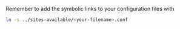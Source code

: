 Remember to add the symbolic links to your configuration files with 

```bash
ln -s ../sites-available/<your-filename>.conf
```